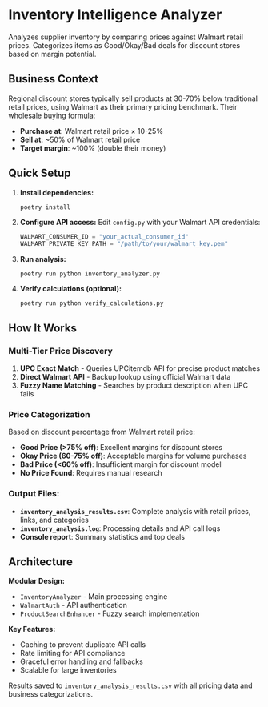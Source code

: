 # Inventory Intelligence Analyzer

Analyzes supplier inventory by comparing prices against Walmart retail prices. Categorizes items as Good/Okay/Bad deals for discount stores based on margin potential.

## Business Context

Regional discount stores typically sell products at 30-70% below traditional retail prices, using Walmart as their primary pricing benchmark. Their wholesale buying formula:

- **Purchase at**: Walmart retail price × 10-25%
- **Sell at**: ~50% of Walmart retail price
- **Target margin**: ~100% (double their money)

## Quick Setup

1. **Install dependencies:**

   ```
   poetry install
   ```

2. **Configure API access:**
   Edit `config.py` with your Walmart API credentials:

   ```python
   WALMART_CONSUMER_ID = "your_actual_consumer_id"
   WALMART_PRIVATE_KEY_PATH = "/path/to/your/walmart_key.pem"
   ```

3. **Run analysis:**

   ```
   poetry run python inventory_analyzer.py
   ```

4. **Verify calculations (optional):**
   ```
   poetry run python verify_calculations.py
   ```

## How It Works

### Multi-Tier Price Discovery

1. **UPC Exact Match** - Queries UPCitemdb API for precise product matches
2. **Direct Walmart API** - Backup lookup using official Walmart data
3. **Fuzzy Name Matching** - Searches by product description when UPC fails

### Price Categorization

Based on discount percentage from Walmart retail price:

- **Good Price (>75% off)**: Excellent margins for discount stores
- **Okay Price (60-75% off)**: Acceptable margins for volume purchases
- **Bad Price (<60% off)**: Insufficient margin for discount model
- **No Price Found**: Requires manual research

### Output Files:

- **`inventory_analysis_results.csv`**: Complete analysis with retail prices, links, and categories
- **`inventory_analysis.log`**: Processing details and API call logs
- **Console report**: Summary statistics and top deals

## Architecture

**Modular Design:**

- `InventoryAnalyzer` - Main processing engine
- `WalmartAuth` - API authentication
- `ProductSearchEnhancer` - Fuzzy search implementation

**Key Features:**

- Caching to prevent duplicate API calls
- Rate limiting for API compliance
- Graceful error handling and fallbacks
- Scalable for large inventories

Results saved to `inventory_analysis_results.csv` with all pricing data and business categorizations.

